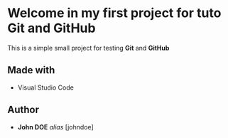 # Welcome in my first project for tuto Git and GitHub

This is a simple small project for testing **Git** and **GitHub**

## Made with

* Visual Studio Code

## Author

* **John DOE** _alias_ [johndoe]